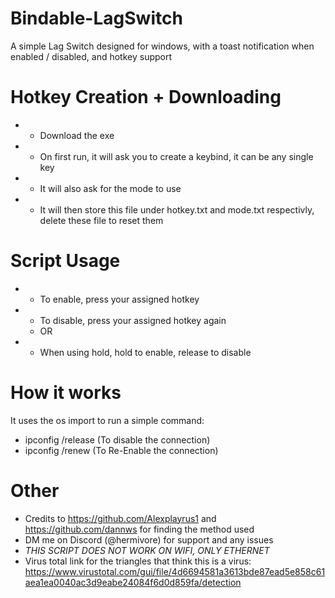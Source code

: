 # Bindable-LagSwitch
A simple Lag Switch designed for windows, with a toast notification when enabled / disabled, and hotkey support

# Hotkey Creation + Downloading
- - Download the exe
- - On first run, it will ask you to create a keybind, it can be any single key
- - It will also ask for the mode to use
- - It will then store this file under hotkey.txt and mode.txt respectivly, delete these file to reset them

# Script Usage
- - To enable, press your assigned hotkey
- - To disable, press your assigned hotkey again
  - OR
- - When using hold, hold to enable, release to disable

# How it works
It uses the os import to run a simple command:
- ipconfig /release (To disable the connection)
- ipconfig /renew (To Re-Enable the connection)

# Other
- Credits to https://github.com/Alexplayrus1 and https://github.com/dannws for finding the method used
- DM me on Discord (@hermivore) for support and any issues
- *THIS SCRIPT DOES NOT WORK ON WIFI, ONLY ETHERNET*
- Virus total link for the triangles that think this is a virus: https://www.virustotal.com/gui/file/4d6694581a3613bde87ead5e858c61aea1ea0040ac3d9eabe24084f6d0d859fa/detection
  
